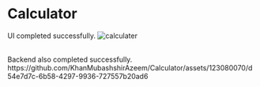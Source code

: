 # Calculator<br>
UI completed successfully.
![calculater](https://github.com/KhanMubashshirAzeem/Calculator/assets/123080070/edc4029c-862d-408d-845b-05f8c1ea1e9c)

<br>
Backend also completed successfully. 
https://github.com/KhanMubashshirAzeem/Calculator/assets/123080070/d54e7d7c-6b58-4297-9936-727557b20ad6
